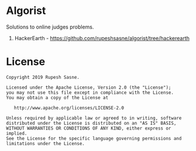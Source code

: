 Algorist
=======

Solutions to online judges problems.

1. HackerEarth - https://github.com/rupeshsasne/algorist/tree/hackerearth

License
=======
    Copyright 2019 Rupesh Sasne.

    Licensed under the Apache License, Version 2.0 (the "License");
    you may not use this file except in compliance with the License.
    You may obtain a copy of the License at

       http://www.apache.org/licenses/LICENSE-2.0

    Unless required by applicable law or agreed to in writing, software
    distributed under the License is distributed on an "AS IS" BASIS,
    WITHOUT WARRANTIES OR CONDITIONS OF ANY KIND, either express or implied.
    See the License for the specific language governing permissions and
    limitations under the License.
